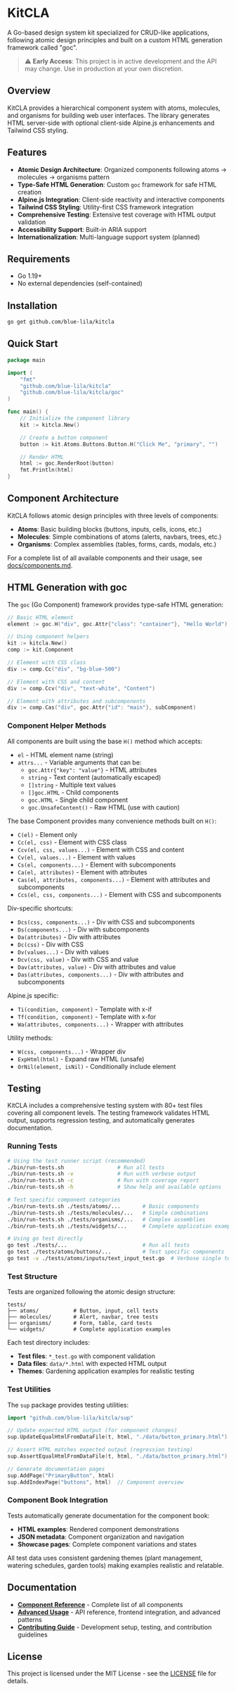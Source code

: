 # KitCLA

A Go-based design system kit specialized for CRUD-like applications, following atomic design principles and built on a custom HTML generation framework called "goc".

> ⚠️ **Early Access**: This project is in active development and the API may change. Use in production at your own discretion.

## Overview

KitCLA provides a hierarchical component system with atoms, molecules, and organisms for building web user interfaces. The library generates HTML server-side with optional client-side Alpine.js enhancements and Tailwind CSS styling.

## Features

- **Atomic Design Architecture**: Organized components following atoms → molecules → organisms pattern
- **Type-Safe HTML Generation**: Custom `goc` framework for safe HTML creation
- **Alpine.js Integration**: Client-side reactivity and interactive components
- **Tailwind CSS Styling**: Utility-first CSS framework integration
- **Comprehensive Testing**: Extensive test coverage with HTML output validation
- **Accessibility Support**: Built-in ARIA support
- **Internationalization**: Multi-language support system (planned)

## Requirements

- Go 1.19+
- No external dependencies (self-contained)

## Installation

```bash
go get github.com/blue-lila/kitcla
```

## Quick Start

```go
package main

import (
    "fmt"
    "github.com/blue-lila/kitcla"
    "github.com/blue-lila/kitcla/goc"
)

func main() {
    // Initialize the component library
    kit := kitcla.New()

    // Create a button component
    button := kit.Atoms.Buttons.Button.H("Click Me", "primary", "")

    // Render HTML
    html := goc.RenderRoot(button)
    fmt.Println(html)
}
```

## Component Architecture

KitCLA follows atomic design principles with three levels of components:

- **Atoms**: Basic building blocks (buttons, inputs, cells, icons, etc.)
- **Molecules**: Simple combinations of atoms (alerts, navbars, trees, etc.)
- **Organisms**: Complex assemblies (tables, forms, cards, modals, etc.)

For a complete list of all available components and their usage, see [docs/components.md](docs/components.md).

## HTML Generation with goc

The `goc` (Go Component) framework provides type-safe HTML generation:

```go
// Basic HTML element
element := goc.H("div", goc.Attr{"class": "container"}, "Hello World")

// Using component helpers
kit := kitcla.New()
comp := kit.Component

// Element with CSS class
div := comp.Cc("div", "bg-blue-500")

// Element with CSS and content
div := comp.Ccv("div", "text-white", "Content")

// Element with attributes and subcomponents
div := comp.Cas("div", goc.Attr{"id": "main"}, subComponent)
```

### Component Helper Methods

All components are built using the base `H()` method which accepts:
- `el` - HTML element name (string)
- `attrs...` - Variable arguments that can be:
  - `goc.Attr{"key": "value"}` - HTML attributes
  - `string` - Text content (automatically escaped)
  - `[]string` - Multiple text values
  - `[]goc.HTML` - Child components
  - `goc.HTML` - Single child component
  - `goc.UnsafeContent()` - Raw HTML (use with caution)

The base Component provides many convenience methods built on `H()`:

- `C(el)` - Element only
- `Cc(el, css)` - Element with CSS class
- `Ccv(el, css, values...)` - Element with CSS and content
- `Cv(el, values...)` - Element with values
- `Cs(el, components...)` - Element with subcomponents
- `Ca(el, attributes)` - Element with attributes
- `Cas(el, attributes, components...)` - Element with attributes and subcomponents
- `Ccs(el, css, components...)` - Element with CSS and subcomponents

Div-specific shortcuts:
- `Dcs(css, components...)` - Div with CSS and subcomponents
- `Ds(components...)` - Div with subcomponents
- `Da(attributes)` - Div with attributes
- `Dc(css)` - Div with CSS
- `Dv(values...)` - Div with values
- `Dcv(css, value)` - Div with CSS and value
- `Dav(attributes, value)` - Div with attributes and value
- `Das(attributes, components...)` - Div with attributes and subcomponents

Alpine.js specific:
- `Ti(condition, component)` - Template with x-if
- `Tf(condition, component)` - Template with x-for
- `Wa(attributes, components...)` - Wrapper with attributes

Utility methods:
- `W(css, components...)` - Wrapper div
- `ExpHtml(html)` - Expand raw HTML (unsafe)
- `OrNil(element, isNil)` - Conditionally include element

## Testing

KitCLA includes a comprehensive testing system with 80+ test files covering all component levels. The testing framework validates HTML output, supports regression testing, and automatically generates documentation.

### Running Tests

```bash
# Using the test runner script (recommended)
./bin/run-tests.sh                 # Run all tests
./bin/run-tests.sh -v              # Run with verbose output
./bin/run-tests.sh -c              # Run with coverage report
./bin/run-tests.sh -h              # Show help and available options

# Test specific component categories
./bin/run-tests.sh ./tests/atoms/...       # Basic components
./bin/run-tests.sh ./tests/molecules/...   # Simple combinations
./bin/run-tests.sh ./tests/organisms/...   # Complex assemblies
./bin/run-tests.sh ./tests/widgets/...     # Complete application examples

# Using go test directly
go test ./tests/...                        # Run all tests
go test ./tests/atoms/buttons/...          # Test specific components
go test -v ./tests/atoms/inputs/text_input_test.go  # Verbose single test
```

### Test Structure

Tests are organized following the atomic design structure:

```
tests/
├── atoms/           # Button, input, cell tests
├── molecules/       # Alert, navbar, tree tests
├── organisms/       # Form, table, card tests
└── widgets/         # Complete application examples
```

Each test directory includes:
- **Test files**: `*_test.go` with component validation
- **Data files**: `data/*.html` with expected HTML output
- **Themes**: Gardening application examples for realistic testing

### Test Utilities

The `sup` package provides testing utilities:

```go
import "github.com/blue-lila/kitcla/sup"

// Update expected HTML output (for component changes)
sup.UpdateEqualHtmlFromDataFile(t, html, "./data/button_primary.html")

// Assert HTML matches expected output (regression testing)
sup.AssertEqualHtmlFromDataFile(t, html, "./data/button_primary.html")

// Generate documentation pages
sup.AddPage("PrimaryButton", html)
sup.AddIndexPage("buttons", html)  // Component overview
```

### Component Book Integration

Tests automatically generate documentation for the component book:
- **HTML examples**: Rendered component demonstrations
- **JSON metadata**: Component organization and navigation
- **Showcase pages**: Complete component variations and states

All test data uses consistent gardening themes (plant management, watering schedules, garden tools) making examples realistic and relatable.

## Documentation

- **[Component Reference](docs/components.md)** - Complete list of all components
- **[Advanced Usage](docs/advanced.md)** - API reference, frontend integration, and advanced patterns
- **[Contributing Guide](docs/contributing.md)** - Development setup, testing, and contribution guidelines

## License

This project is licensed under the MIT License - see the [LICENSE](LICENSE) file for details.
